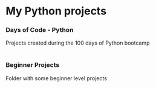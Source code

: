 # My Python projects

<h3>Days of Code - Python </h3>
<p>Projects created during the 100 days of Python bootcamp
<br><br>
<h3>Beginner Projects</h3>
<p>Folder with some beginner level projects
